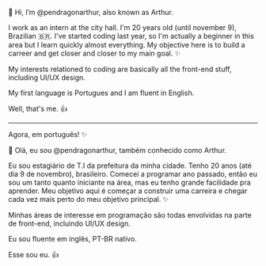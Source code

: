 👋 Hi, I’m @pendragonarthur, also known as Arthur.

I work as an intern at the city hall. I'm 20 years old (until november 9), Brazilian 🇧🇷. I've started coding last year, so I'm actually 
a beginner in this area but I learn quickly almost everything. My objective here is to build a carreer and get closer and closer to my main goal. ✨

My interests relationed to coding are basically all the front-end stuff, including UI/UX design.

My first language is Portugues and I am fluent in English. 

Well, that's me. 👍

------------------------------------

Agora, em português! ✨

👋 Olá, eu sou @pendragonarthur, também conhecido como Arthur.

Eu sou estagiário de T.I da prefeitura da minha cidade. Tenho 20 anos (até dia 9 de novembro), brasileiro. Comecei a programar ano passado, então eu sou um tanto quanto iniciante na área, mas eu tenho grande facilidade pra aprender. Meu objetivo aqui é começar a construir uma carreira e chegar cada vez mais perto do meu objetivo principal. ✨

Minhas áreas de interesse em programação são todas envolvidas na parte de front-end, incluindo UI/UX design.

Eu sou fluente em inglês, PT-BR nativo.

Esse sou eu. 👍
